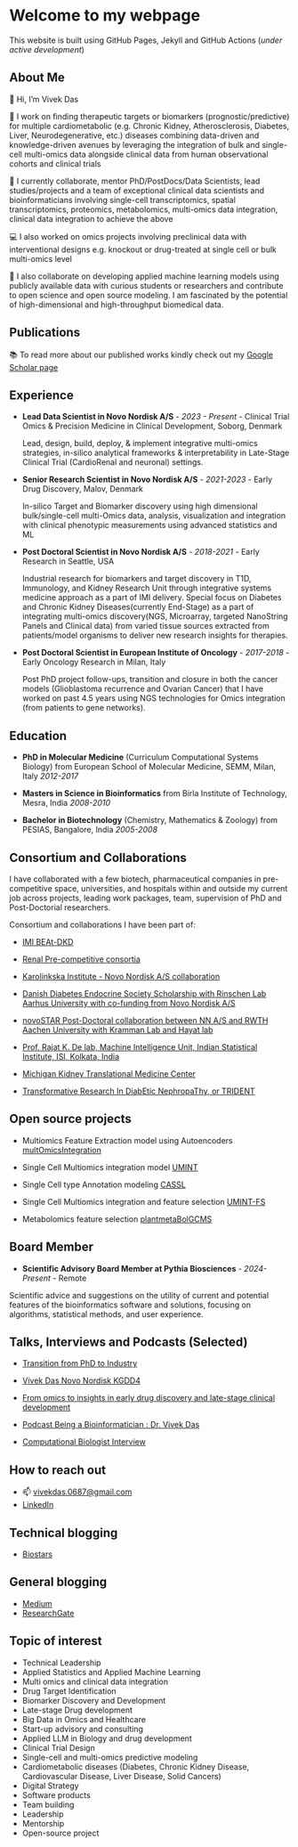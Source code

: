 # Welcome to my webpage

This website is built using GitHub Pages, Jekyll and GitHub Actions (*under active development*)

## About Me
👋 Hi, I’m Vivek Das

👀 I work on finding therapeutic targets or biomarkers (prognostic/predictive) for multiple cardiometabolic (e.g. Chronic Kidney, Atherosclerosis, Diabetes, Liver, Neurodegenerative, etc.) diseases combining data-driven and knowledge-driven avenues by leveraging the integration of bulk and single-cell multi-omics data alongside clinical data from human observational cohorts and clinical trials

🌱 I currently collaborate, mentor PhD/PostDocs/Data Scientists, lead studies/projects and a team of exceptional clinical data scientists and bioinformaticians involving single-cell transcriptomics, spatial transcriptomics, proteomics, metabolomics, multi-omics data integration, clinical data integration to achieve the above

💻 I also worked on omics projects involving preclinical data with interventional designs e.g. knockout or drug-treated at single cell or bulk multi-omics level

💞️ I also collaborate on developing applied machine learning models using publicly available data with curious students or researchers and contribute to open science and open source modeling. I am fascinated by the potential of high-dimensional and high-throughput biomedical data.

## Publications

📚 To read more about our published works kindly check out my [Google Scholar page](https://scholar.google.it/citations?user=l_Aj58cAAAAJ&hl=en)

## Experience
- **Lead Data Scientist in Novo Nordisk A/S** - *2023 - Present* - Clinical Trial Omics & Precision Medicine in Clinical Development, Soborg, Denmark
  
  Lead, design, build, deploy, & implement integrative multi-omics strategies, in-silico analytical frameworks & interpretability in Late-Stage Clinical Trial (CardioRenal and neuronal) settings.
  
- **Senior Research Scientist in Novo Nordisk A/S** - *2021-2023* - Early Drug Discovery, Malov, Denmark

  In-silico Target and Biomarker discovery using high dimensional bulk/single-cell multi-Omics data, analysis, visualization and integration with clinical phenotypic measurements using advanced statistics and ML

- **Post Doctoral Scientist in Novo Nordisk A/S** - *2018-2021* - Early Research in Seattle, USA

    Industrial research for biomarkers and target discovery in T1D, Immunology, and Kidney Research Unit through integrative systems medicine approach as a part of IMI delivery. Special focus on Diabetes and Chronic Kidney Diseases(currently End-Stage) as a part of integrating multi-omics discovery(NGS, Microarray, targeted NanoString Panels and Clinical data) from varied tissue sources extracted from patients/model organisms to deliver new research insights for therapies.

- **Post Doctoral Scientist in European Institute of Oncology** - *2017-2018* - Early Oncology Research in Milan, Italy

  Post PhD project follow-ups, transition and closure in both the cancer models (Glioblastoma recurrence and Ovarian Cancer) that I have worked on past 4.5 years using NGS technologies for Omics integration (from patients to gene networks).

## Education

- **PhD in Molecular Medicine** (Curriculum Computational Systems Biology) from European School of Molecular Medicine, SEMM, Milan, Italy *2012-2017*
  
- **Masters in Science in Bioinformatics** from Birla Institute of Technology, Mesra, India *2008-2010*
  
- **Bachelor in Biotechnology** (Chemistry, Mathematics & Zoology) from PESIAS, Bangalore, India *2005-2008*

## Consortium and Collaborations

I have collaborated with a few biotech, pharmaceutical companies in pre-competitive space, universities, and hospitals within and outside my current job across projects, leading work packages, team, supervision of PhD and Post-Doctorial researchers.

Consortium and collaborations I have been part of:

- [IMI BEAt-DKD](https://www.beat-dkd.eu/)
  
- [Renal Pre-competitive consortia](https://www.genengnews.com/news/astrazeneca-medimmune-lilly-join-u-m-in-ckd-consortium/)

- [Karolinkska Institute - Novo Nordisk A/S collaboration](https://ki.se/en/collaboration/industry-collaborations/research-collaboration-with-other-companies/partnership-between-ki-and-novo-nordisk-focusing-on-target-biomarker-discovery-in-atherosclerosis)

- [Danish Diabetes Endocrine Society Scholarship with Rinschen Lab Aarhus University with co-funding from Novo Nordisk A/S](https://ddeacademy.dk/researchers/diabetes/dongwoo-choi-msc/)

- [novoSTAR Post-Doctoral collaboration between NN A/S and RWTH Aachen University with Kramman Lab and Hayat lab](https://www.rwth-aachen.de/cms/root/die-rwth/aktuell/pressemitteilungen/januar-2025/~blgdkf/ein-atlas-fuer-gefaessverkalkungen-im-me/?lidx=1)

- [Prof. Rajat K. De lab, Machine Intelligence Unit, Indian Statistical Institute, ISI, Kolkata, India](https://www.isical.ac.in/~rajat/)

- [Michigan Kidney Translational Medicine Center](https://www.miktmc.org/about)

- [Transformative Research In DiabEtic NephropaThy, or TRIDENT](https://www.med.upenn.edu/trident/about.html)

## Open source projects

- Multiomics Feature Extraction model using Autoencoders [multOmicsIntegration](https://github.com/vd4mmind/multiOmicsIntegration)

- Single Cell Multiomics integration model [UMINT](https://github.com/deeplearner87/UMINT)

- Single Cell type Annotation modeling [CASSL](https://github.com/deeplearner87/CASSL)

- Single Cell Multiomics integration and feature selection [UMINT-FS](https://github.com/shallowlearner93/UMINT-FS)

- Metabolomics feature selection [plantmetaBolGCMS](https://github.com/vd4mmind/plantmetaBolGCMS)

## Board Member

- **Scientific Advisory Board Member at Pythia Biosciences** - *2024-Present* - Remote

Scientific advice and suggestions on the utility of current and potential features of the bioinformatics software and solutions, focusing on algorithms, statistical methods, and user experience.

## Talks, Interviews and Podcasts (Selected)

- [Transition from PhD to Industry](https://youtu.be/NPx31UgMHC8?si=yNkqnyIisBIPOV1F)

- [Vivek Das Novo Nordisk KGDD4](https://youtu.be/4oGDmodbeJc?si=5P46zokm6XNR05uX)

- [From omics to insights in early drug discovery and late-stage clinical development](https://www.youtube.com/watch?v=Vzl4_G_KVj4)

- [Podcast Being a Bioinformatician : Dr. Vivek Das](https://open.spotify.com/episode/3P849xuT3NNXi5IkMpieRy)

- [Computational Biologist Interview](https://theinterviewportal.com/2021/04/12/computational-biologist-interview-7/)

  
## How to reach out

- 📫 vivekdas.0687@gmail.com
- [LinkedIn](https://www.linkedin.com/in/vivek-das-phd-m-sc-b1110b25/)

## Technical blogging

- [Biostars](https://www.biostars.org/accounts/profile/8620/)

## General blogging

- [Medium](https://medium.com/@ivivek87)
- [ResearchGate](https://www.researchgate.net/profile/Vivek-Das-4)

## Topic of interest

- Technical Leadership
- Applied Statistics and Applied Machine Learning
- Multi omics and clinical data integration
- Drug Target Identification
- Biomarker Discovery and Development
- Late-stage Drug development
- Big Data in Omics and Healthcare
- Start-up advisory and consulting
- Applied LLM in Biology and drug development
- Clinical Trial Design
- Single-cell and multi-omics predictive modeling
- Cardiometabolic diseases (Diabetes, Chronic Kidney Disease, Cardiovascular Disease, Liver Disease, Solid Cancers)
- Digital Strategy
- Software products
- Team building
- Leadership
- Mentorship
- Open-source project

